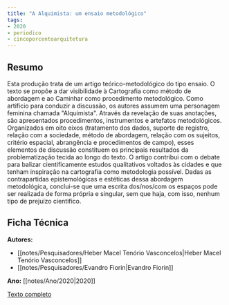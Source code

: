 ```yaml
---
title: "A Alquimista: um ensaio metodológico"
tags:
- 2020
- periodico
- cincoporcentoarquitetura
---
```


## Resumo

Esta produção trata de um artigo teórico-metodológico do tipo ensaio. O texto se propõe a dar visibilidade à Cartografia como método de abordagem e ao Caminhar como procedimento metodológico. Como artificio para conduzir a discussão, os autores assumem uma personagem feminina chamada "Alquimista". Através da revelação de suas anotações, são apresentados procedimentos, instrumentos e artefatos metodológicos. Organizados em oito eixos (tratamento dos dados, suporte de registro, relação com a sociedade, método de abordagem, relação com os sujeitos, critério espacial, abrangência e procedimentos de campo), esses elementos de discussão constituem os principais resultados da problematização tecida ao longo do texto. O artigo contribui com o debate para balizar cientificamente estudos qualitativos voltados às cidades e que tenham inspiração na cartografia como metodologia possível. Dadas as contrapartidas epistemológicas e estéticas dessa abordagem metodológica, conclui-se que uma escrita dos/nos/com os espaços pode ser realizada de forma própria e singular, sem que haja, com isso, nenhum tipo de prejuízo cientifico.

## Ficha Técnica

**Autores:**
- [[notes/Pesquisadores/Heber Macel Tenório Vasconcelos|Heber Macel Tenório Vasconcelos]]
- [[notes/Pesquisadores/Evandro Fiorin|Evandro Fiorin]]

**Ano:** [[notes/Ano/2020|2020]]

[Texto completo](https://www.researchgate.net/publication/342397626_A_Alquimista_um_ensaio_metodologico_The_Alchemist_a_methodological_essay_El_alquimista_un_ensayo_metodologico)